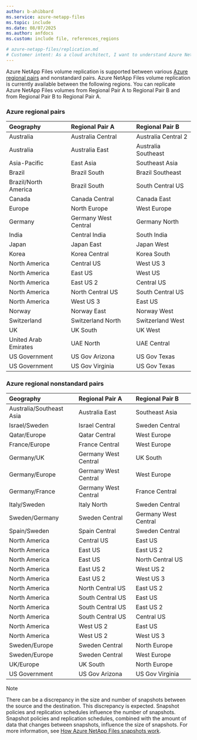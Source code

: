 ```yaml
---
author: b-ahibbard
ms.service: azure-netapp-files
ms.topic: include
ms.date: 08/07/2025
ms.author: anfdocs
ms.custom: include file, references_regions

# azure-netapp-files/replication.md
# Customer intent: As a cloud architect, I want to understand Azure NetApp Files volume replication across different regional pairs, so that I can plan and implement resilient data storage solutions for multi-region applications.
---
```

Azure NetApp Files volume replication is supported between various [Azure regional pairs](../../reliability/cross-region-replication-azure.md#paired-regions) and nonstandard pairs. Azure NetApp Files volume replication is currently available between the following regions. You can replicate Azure NetApp Files volumes from Regional Pair A to Regional Pair B and from Regional Pair B to Regional Pair A.

### Azure regional pairs

| Geography | Regional Pair A | Regional Pair B  |
|:--- |:--- |:--- |
| Australia | Australia Central | Australia Central 2 |
| Australia | Australia East | Australia Southeast |
| Asia-Pacific | East Asia | Southeast Asia | 
| Brazil | Brazil South | Brazil Southeast |
| Brazil/North America | Brazil South | South Central US |
| Canada | Canada Central | Canada East |
| Europe | North Europe | West Europe |
| Germany | Germany West Central | Germany North |
| India | Central India |South India |
| Japan | Japan East | Japan West |
| Korea | Korea Central | Korea South |
| North America | Central US | West US 3 |
| North America | East US | West US |
| North America | East US 2 | Central US |
| North America | North Central US | South Central US|
| North America | West US 3 | East US |
| Norway | Norway East | Norway West |
| Switzerland | Switzerland North | Switzerland West |
| UK | UK South | UK West |
| United Arab Emirates | UAE North | UAE Central |
| US Government | US Gov Arizona | US Gov Texas |
| US Government | US Gov Virginia | US Gov Texas |

### Azure regional nonstandard pairs

| Geography | Regional Pair A | Regional Pair B  |
|:--- |:--- |:--- |
| Australia/Southeast Asia | Australia East | Southeast Asia |
| Israel/Sweden | Israel Central | Sweden Central | 
| Qatar/Europe | Qatar Central | West Europe |
| France/Europe | France Central | West Europe |
| Germany/UK | Germany West Central | UK South |
| Germany/Europe | Germany West Central | West Europe | 
| Germany/France | Germany West Central | France Central |
| Italy/Sweden | Italy North | Sweden Central | 
| Sweden/Germany | Sweden Central | Germany West Central |
| Spain/Sweden | Spain Central | Sweden Central |
| North America | Central US | East US |
| North America | East US | East US 2 |
| North America | East US | North Central US |
| North America | East US 2| West US 2 |
| North America | East US 2 | West US 3 |
| North America | North Central US | East US 2|
| North America | South Central US | East US |
| North America | South Central US | East US 2 |
| North America | South Central US | Central US |
| North America | West US 2 | East US |
| North America | West US 2 | West US 3 |
| Sweden/Europe | Sweden Central | North Europe |
| Sweden/Europe | Sweden Central | West Europe |
| UK/Europe | UK South | North Europe |
| US Government | US Gov Arizona | US Gov Virginia |

> [!NOTE]
> There can be a discrepancy in the size and number of snapshots between the source and the destination. This discrepancy is expected. Snapshot policies and replication schedules influence the number of snapshots. Snapshot policies and replication schedules, combined with the amount of data that changes between snapshots, influence the size of snapshots. For more information, see [How Azure NetApp Files snapshots work](../snapshots-introduction.md).
